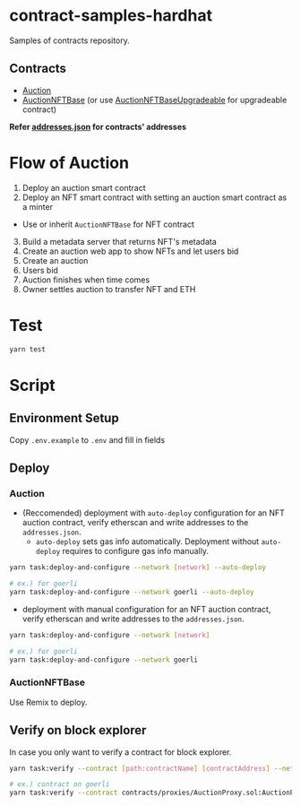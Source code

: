 # contract-samples-hardhat
Samples of contracts repository.

## Contracts
- [Auction](contracts/Auction.sol)
- [AuctionNFTBase](contracts/tokens/AuctionNFTBase.sol) (or use [AuctionNFTBaseUpgradeable](contracts/tokens/AuctionNFTBaseUpgradeable.sol) for upgradeable contract)

**Refer [addresses.json](addresses.json) for contracts' addresses**

# Flow of Auction
1. Deploy an auction smart contract
2. Deploy an NFT smart contract with setting an auction smart contract as a minter
  - Use or inherit `AuctionNFTBase` for NFT contract
3. Build a metadata server that returns NFT's metadata
4. Create an auction web app to show NFTs and let users bid
5. Create an auction
6. Users bid
7. Auction finishes when time comes
8. Owner settles auction to transfer NFT and ETH

# Test
```sh
yarn test
```

# Script
## Environment Setup
Copy `.env.example` to `.env` and fill in fields

## Deploy

### Auction
- (Reccomended) deployment with `auto-deploy` configuration for an NFT auction contract, verify etherscan and write addresses to the `addresses.json`.
  - `auto-deploy` sets gas info automatically. Deployment without `auto-deploy` requires to configure gas info manually.

```sh
yarn task:deploy-and-configure --network [network] --auto-deploy

# ex.) for goerli
yarn task:deploy-and-configure --network goerli --auto-deploy
```

- deployment with manual configuration for an NFT auction contract, verify etherscan and write addresses to the `addresses.json`.

```sh
yarn task:deploy-and-configure --network [network]

# ex.) for goerli
yarn task:deploy-and-configure --network goerli
```

### AuctionNFTBase
Use Remix to deploy.

## Verify on block explorer
In case you only want to verify a contract for block explorer.

```sh
yarn task:verify --contract [path:contractName] [contractAddress] --network [network]

# ex.) contract on goerli
yarn task:verify --contract contracts/proxies/AuctionProxy.sol:AuctionProxy 0xF99a8b2DF498bc3ea2044f1943C210A4fd946b2E --network goerli
```
